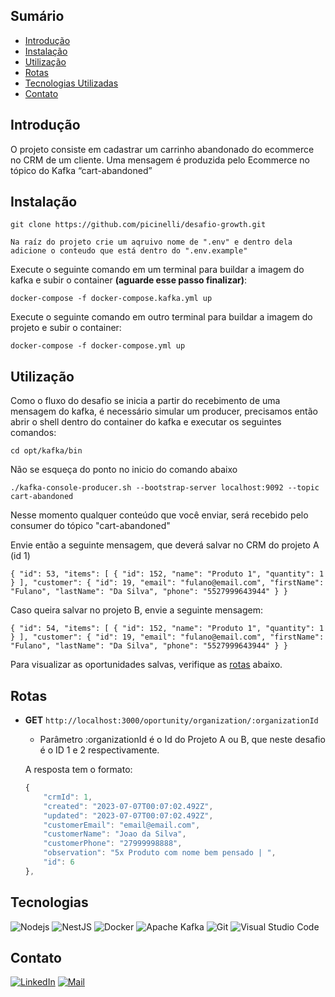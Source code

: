 ## Sumário

- [Introdução](#introdução)
- [Instalação](#instalação)
- [Utilização](#utilização)
- [Rotas](#rotas)
- [Tecnologias Utilizadas](#tecnologias)
- [Contato](#contato)

## Introdução

O projeto consiste em cadastrar um carrinho abandonado do ecommerce no CRM de um cliente. Uma mensagem é produzida pelo Ecommerce no tópico do Kafka “cart-abandoned” 

## Instalação

```
git clone https://github.com/picinelli/desafio-growth.git
```

```
Na raíz do projeto crie um aqruivo nome de ".env" e dentro dela adicione o conteudo que está dentro do ".env.example"
```

Execute o seguinte comando em um terminal para buildar a imagem do kafka e subir o container **(aguarde esse passo finalizar)**: 

```
docker-compose -f docker-compose.kafka.yml up
```

Execute o seguinte comando em outro terminal para buildar a imagem do projeto e subir o container:

```
docker-compose -f docker-compose.yml up
```

## Utilização
Como o fluxo do desafio se inicia a partir do recebimento de uma mensagem do kafka, é necessário simular um producer, precisamos então abrir o shell dentro do container do kafka e executar os seguintes comandos:

```
cd opt/kafka/bin
```

Não se esqueça do ponto no inicio do comando abaixo
```
./kafka-console-producer.sh --bootstrap-server localhost:9092 --topic cart-abandoned
```

Nesse momento qualquer conteúdo que você enviar, será recebido pelo consumer do tópico "cart-abandoned"

Envie então a seguinte mensagem, que deverá salvar no CRM do projeto A (id 1)
```
{ "id": 53, "items": [ { "id": 152, "name": "Produto 1", "quantity": 1 } ], "customer": { "id": 19, "email": "fulano@email.com", "firstName": "Fulano", "lastName": "Da Silva", "phone": "5527999643944" } }
```
Caso queira salvar no projeto B, envie a seguinte mensagem:

```
{ "id": 54, "items": [ { "id": 152, "name": "Produto 1", "quantity": 1 } ], "customer": { "id": 19, "email": "fulano@email.com", "firstName": "Fulano", "lastName": "Da Silva", "phone": "5527999643944" } }
```

Para visualizar as oportunidades salvas, verifique as [rotas](#rotas) abaixo.
## Rotas

    
- **GET** `http://localhost:3000/oportunity/organization/:organizationId`
    
    - Parâmetro :organizationId é o Id do Projeto A ou B, que neste desafio é o ID 1 e 2 respectivamente.
    
    A resposta tem o formato:
    
    ```jsx
    {
        "crmId": 1,
        "created": "2023-07-07T00:07:02.492Z",
        "updated": "2023-07-07T00:07:02.492Z",
        "customerEmail": "email@email.com",
        "customerName": "Joao da Silva",
        "customerPhone": "27999998888",
        "observation": "5x Produto com nome bem pensado | ",
        "id": 6
    },
    ```


## Tecnologias
 
![Nodejs](https://img.shields.io/badge/Node.js-43853D?style=for-the-badge&logo=node.js&logoColor=white)
![NestJS](https://img.shields.io/badge/nestjs-%23E0234E.svg?style=for-the-badge&logo=nestjs&logoColor=white)
![Docker](https://img.shields.io/badge/docker-%230db7ed.svg?style=for-the-badge&logo=docker&logoColor=white)
![Apache Kafka](https://img.shields.io/badge/Apache%20Kafka-000?style=for-the-badge&logo=apachekafka)
![Git](https://img.shields.io/badge/git-%23F05033.svg?style=for-the-badge&logo=git&logoColor=white)
![Visual Studio Code](https://img.shields.io/badge/Visual%20Studio%20Code-0078d7.svg?style=for-the-badge&logo=visual-studio-code&logoColor=white)

<!-- CONTACT -->

## Contato

[![LinkedIn][linkedin-shield]][linkedin-url]
[![Mail][mail-shield]][mail-url]

<!-- MARKDOWN LINKS & IMAGES -->
<!-- https://www.markdownguide.org/basic-syntax/#reference-style-links -->

[linkedin-shield]: https://img.shields.io/badge/-LinkedIn-black.svg?style=for-the-badge&logo=linkedin&colorB=blue
[linkedin-url]: https://www.linkedin.com/in/picinelli/
[mail-shield]: https://img.shields.io/badge/Gmail-D14836?style=for-the-badge&logo=gmail&logoColor=white
[mail-url]: mailto:cinelli.dev@gmail.com
